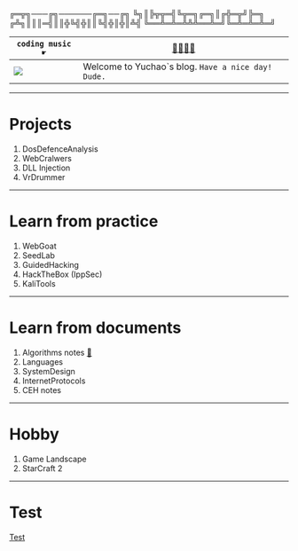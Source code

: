 
╔═╦╗───╔╗──────╔═╗──╔╗
╚╗║╠╦╦═╣╚╦═╗╔═╗║╔╬═╦╝╠═╗
╔╩╗║║║═╣║║╬╚╣╬║║╚╣╬║╬║╩╣
╚══╩═╩═╩╩╩══╩═╝╚═╩═╩═╩═╝
 
 `coding music ☛` | <a href="https://www.youtube.com/watch?v=QyzK21nx70o" target="_blank">🎷🎸🎺🎻</a>
------------ | -------------
![](https://github.com/YuchaoZheng88/YuchaoZheng88.github.io/blob/main/resources/head.png?raw=true) | Welcome to Yuchao\`s blog.   `Have a nice day! Dude.`

---
# Projects
  1. DosDefenceAnalysis
  1. WebCralwers
  1. DLL Injection
  1. VrDrummer
  
---
# Learn from practice
  1. WebGoat
  1. SeedLab
  1. GuidedHacking
  1. HackTheBox (IppSec)
  1. KaliTools

---
# Learn from documents
  1. Algorithms notes [👊](Algorithms/0.md)
  1. Languages
  1. SystemDesign
  1. InternetProtocols
  1. CEH notes

---
# Hobby
  1. Game Landscape
  1. StarCraft 2

---
# Test
[Test](Tests/0.md)
